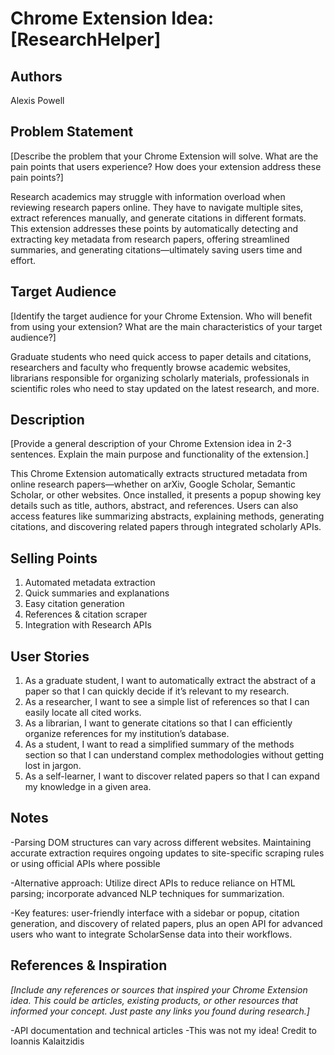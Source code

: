# Chrome Extension Idea: [ResearchHelper]

## Authors

Alexis Powell

## Problem Statement

[Describe the problem that your Chrome Extension will solve. What are the pain points that users experience? How does your extension address these pain points?]

Research academics may struggle with information overload when reviewing research papers online. They have to navigate multiple sites, extract references manually, and generate citations in different formats. This extension addresses these points by automatically detecting and extracting key metadata from research papers, offering streamlined summaries, and generating citations—ultimately saving users time and effort.

## Target Audience

[Identify the target audience for your Chrome Extension. Who will benefit from using your extension? What are the main characteristics of your target audience?]

Graduate students who need quick access to paper details and citations, researchers and faculty who frequently browse academic websites, librarians responsible for organizing scholarly materials, professionals in scientific roles who need to stay updated on the latest research, and more.

## Description

[Provide a general description of your Chrome Extension idea in 2-3 sentences. Explain the main purpose and functionality of the extension.]

This Chrome Extension automatically extracts structured metadata from online research papers—whether on arXiv, Google Scholar, Semantic Scholar, or other websites. Once installed, it presents a popup showing key details such as title, authors, abstract, and references. Users can also access features like summarizing abstracts, explaining methods, generating citations, and discovering related papers through integrated scholarly APIs.

## Selling Points
1. Automated metadata extraction
2. Quick summaries and explanations
3. Easy citation generation
4. References & citation scraper
5. Integration with Research APIs

## User Stories

1. As a graduate student, I want to automatically extract the abstract of a paper so that I can quickly decide if it’s relevant to my research.
2. As a researcher, I want to see a simple list of references so that I can easily locate all cited works.
3. As a librarian, I want to generate citations so that I can efficiently organize references for my institution’s database.
4. As a student, I want to read a simplified summary of the methods section so that I can understand complex methodologies without getting lost in jargon.
5. As a self-learner, I want to discover related papers so that I can expand my knowledge in a given area.

## Notes

-Parsing DOM structures can vary across different websites. Maintaining accurate extraction requires ongoing updates to site-specific scraping rules or using official APIs where possible

-Alternative approach: Utilize direct APIs to reduce reliance on HTML parsing; incorporate advanced NLP techniques for summarization.

-Key features: user-friendly interface with a sidebar or popup, citation generation, and discovery of related papers, plus an open API for advanced users who want to integrate ScholarSense data into their workflows.

## References & Inspiration

_[Include any references or sources that inspired your Chrome Extension idea. This could be articles, existing products, or other resources that informed your concept. Just paste any links you found during research.]_

-API documentation and technical articles
-This was not my idea! Credit to Ioannis Kalaitzidis
